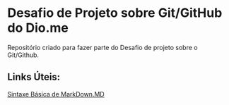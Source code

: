 # Desafio de Projeto sobre Git/GitHub do Dio.me
Repositório criado para fazer parte do Desafio de projeto sobre o Git/Github.

## Links Úteis:
[Sintaxe Básica de MarkDown.MD](https://markdownguide.org/basic/syntax/)
